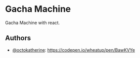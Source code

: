 # Gacha Machine

Gacha Machine with react.

## Authors

- [@octokatherine](https://codepen.io/wheatup): https://codepen.io/wheatup/pen/BawKVYe
